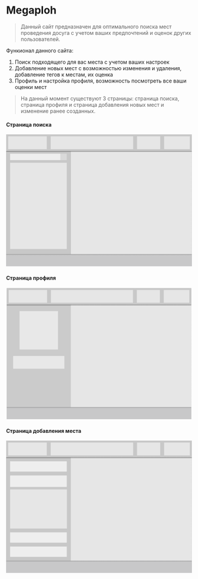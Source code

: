 # Megaploh

> Данный сайт предназначен для оптимального поиска мест проведения досуга с учетом ваших предпочтений и  оценок других пользователей.

Функионал данного сайта: 
1. Поиск подходящего для вас места с учетом ваших настроек
2. Добавление новых мест с возможностью изменения и удаления, добавление тегов к местам, их оценка
3. Профиль и настройка профиля, возможность посмотреть все ваши оценки мест

> На данный момент существуют 3 страницы: страница поиска, страница профиля и страница добавления новых мест и изменение ранее созданных.

#### Страница поиска
![image](/WebsiteLayout/SearchPage.png)
#### Страница профиля
![image](/WebsiteLayout/ProfilePage.png)
#### Страница добавления места
![image](/WebsiteLayout/AddPlacePage.png)
